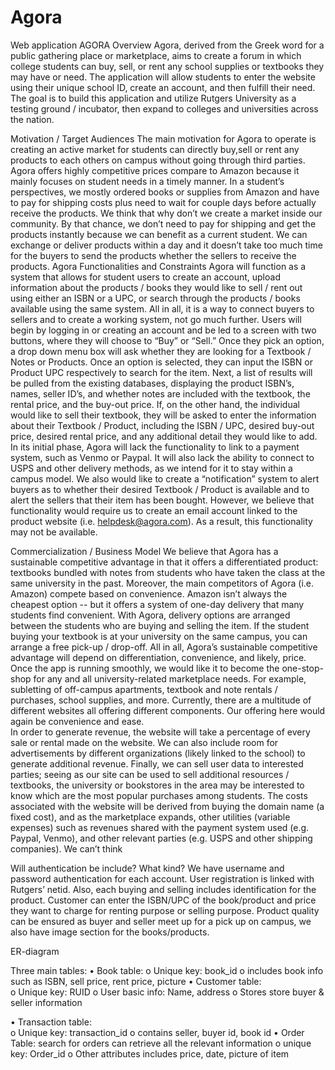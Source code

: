 # Agora
Web application 
AGORA
Overview
Agora, derived from the Greek word for a public gathering place or marketplace, aims to create a forum in which college students can buy, sell, or rent any school supplies or textbooks they may have or need. 
	The application will allow students to enter the website using their unique school ID, create an account, and then fulfill their need. The goal is to build this application and utilize Rutgers University as a testing ground / incubator, then expand to colleges and universities across the nation.

Motivation / Target Audiences
The main motivation for Agora to operate is creating an active market for students can directly buy,sell or rent any products to each others on campus without going through third parties. Agora offers highly competitive prices compare to Amazon because it mainly focuses on student needs in a timely manner. In a student’s perspectives, we mostly ordered books or supplies from Amazon and have to pay for shipping costs plus need to wait for couple days before actually receive the products. We think that why don’t we create a market inside our community. By that chance, we don’t need to pay for shipping and get the products instantly because we can benefit as a current student. We can exchange or deliver products within a day and it doesn’t take too much time for the buyers to send the products whether the sellers to receive the products. 
Agora Functionalities and Constraints 
	Agora will function as a system that allows for student users to create an account, upload information about the products / books they would like to sell / rent out using either an ISBN or a UPC, or search through the products / books available using the same system. All in all, it is a way to connect buyers to sellers and to create a working system, not go much further. 
Users will begin by logging in or creating an account and be led to a screen with two buttons, where they will choose to “Buy” or “Sell.” Once they pick an option, a drop down menu box will ask whether they are looking for a Textbook / Notes or  Products. Once an option is selected, they can input the ISBN or Product UPC respectively to search for the item. Next, a list of results will be pulled from the existing databases, displaying the product ISBN’s, names, seller ID’s, and whether notes are included with the textbook, the rental price, and the buy-out price. If, on the other hand, the individual would like to sell their textbook, they will be asked to enter the information about their Textbook / Product, including the ISBN / UPC, desired buy-out price, desired rental price, and any additional detail they would like to add. 
	In its initial phase, Agora will lack the functionality to link to a payment system, such as Venmo or Paypal. It will also lack the ability to connect to USPS and other delivery methods, as we intend for it to stay within a campus model. We also would like to create a “notification” system to alert buyers as to whether their desired Textbook / Product is available and to alert the sellers that their item has been bought. However, we believe that functionality would require us to create an email account linked to the product website (i.e. helpdesk@agora.com). As a result, this functionality may not be available. 

Commercialization / Business Model
	We believe that Agora has a sustainable competitive advantage in that it offers a differentiated product: textbooks bundled with notes from students who have taken the class at the same university in the past. Moreover, the main competitors of Agora (i.e. Amazon) compete based on convenience. Amazon isn’t always the cheapest option -- but it offers a system of one-day delivery that many students find convenient. With Agora, delivery options are arranged between the students who are buying and selling the item. If the student buying your textbook is at your university on the same campus, you can arrange a free pick-up / drop-off. All in all, Agora’s sustainable competitive advantage will depend on differentiation, convenience, and likely, price.
Once the app is running smoothly, we would like it to become the one-stop-shop for any and all university-related marketplace needs. For example, subletting of off-campus apartments, textbook and note rentals / purchases, school supplies, and more. Currently, there are a multitude of different websites all offering different components. Our offering here would again be convenience and ease.  
In order to generate revenue, the website will take a percentage of every sale or rental made on the website. We can also include room for advertisements by different organizations (likely linked to the school) to generate additional revenue. Finally, we can sell user data to interested parties; seeing as our site can be used to sell additional resources / textbooks, the university or bookstores in the area may be interested to know which are the most popular purchases among students. 
	The costs associated with the website will be derived from buying the domain name (a fixed cost), and as the marketplace expands, other utilities (variable expenses) such as revenues shared with the payment system used (e.g. Paypal, Venmo), and other relevant parties (e.g. USPS and other shipping companies). We can’t think

Will authentication be include? What kind?
We have username and password authentication for each account. User registration is linked with Rutgers’ netid. Also, each buying and selling includes identification for the product. Customer can enter the ISBN/UPC of the book/product and price they want to charge for renting purpose or selling purpose. Product quality can be ensured as buyer and seller meet up for a pick up on campus, we also have image section for the books/products.

ER-diagram
 

Three main tables: 
•	Book table: 
o	Unique key: book_id
o	includes book info such as ISBN, sell price, rent price, picture
•	Customer table:   
o	Unique key: RUID
o	User basic info:   Name, address 
o	Stores store buyer & seller information 

•	Transaction table:  
o	Unique key: transaction_id
o	contains seller, buyer id, book id
•	Order Table:  search for orders can retrieve all the relevant information
o	unique key: Order_id 
o	Other attributes includes price, date, picture of item


 


